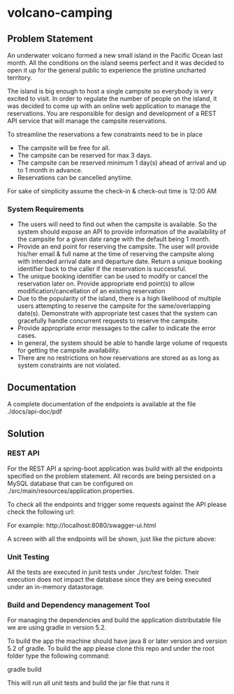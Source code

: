 # volcano-camping

## Problem Statement ##

An underwater volcano formed a new small island in the Pacific Ocean last month. All the conditions on the island seems perfect and it was decided to open it up for the general public to experience the pristine uncharted territory.

The island is big enough to host a single campsite so everybody is very excited to visit. In order to regulate the number of people on the island, it was decided to come up with an online web application to manage the reservations. You are responsible for design and development of a REST API service that will manage the campsite reservations.

To streamline the reservations a few constraints need to be in place 


- The campsite will be free for all.
- The campsite can be reserved for max 3 days.
- The campsite can be reserved minimum 1 day(s) ahead of arrival and up to 1 month in advance.
- Reservations can be cancelled anytime.

For sake of simplicity assume the check-in & check-out time is 12:00 AM

### System Requirements ###
- The users will need to find out when the campsite is available. So the system should expose an API to provide information of the availability of the campsite for a given date range with the default being 1 month.
- Provide an end point for reserving the campsite. The user will provide his/her email & full name at the time of reserving the campsite along with intended arrival date and departure date. Return a unique booking identifier back to the caller if the reservation is successful.
- The unique booking identifier can be used to modify or cancel the reservation later on. Provide appropriate end point(s) to allow modification/cancellation of an existing reservation
- Due to the popularity of the island, there is a high likelihood of multiple users attempting to reserve the campsite for the same/overlapping date(s). Demonstrate with appropriate test cases that the system can gracefully handle concurrent requests to reserve the campsite.
- Provide appropriate error messages to the caller to indicate the error cases.
- In general, the system should be able to handle large volume of requests for getting the campsite availability.
- There are no restrictions on how reservations are stored as as long as system constraints are not violated.

## Documentation ##
A complete documentation of the endpoints is available at the file ./docs/api-doc/pdf

## Solution ##

### REST API ###
For the REST API a spring-boot application was build with all the endpoints specified on the problem statement. All records are being persisted on a MySQL database that can be configured on ./src/main/resources/application.properties.

To check all the endpoints and trigger some requests against the API please check the following url:

[protocol]://[host]:[port]/swagger-ui.html

For example: http://localhost:8080/swagger-ui.html

A screen with all the endpoints will be shown, just like the picture above:


### Unit Testing ###
All the tests are executed in junit tests under ./src/test folder. Their execution does not impact the database since they are being executed under an in-memory datastorage.

### Build and Dependency management Tool ###
For managing the dependencies and build the application distributable file we are using gradle in version 5.2.

To build the app the machine should have java 8 or later version and version 5.2 of gradle. To build the app please clone this repo and under the root folder type the following command:

gradle build 

This will run all unit tests and build the jar file that runs it


